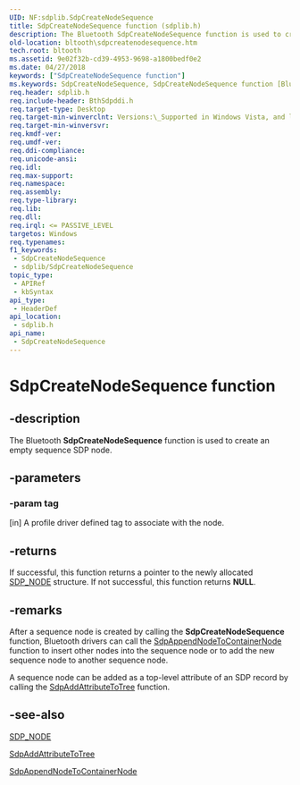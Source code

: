 ```yaml
---
UID: NF:sdplib.SdpCreateNodeSequence
title: SdpCreateNodeSequence function (sdplib.h)
description: The Bluetooth SdpCreateNodeSequence function is used to create an empty sequence SDP node.
old-location: bltooth\sdpcreatenodesequence.htm
tech.root: bltooth
ms.assetid: 9e02f32b-cd39-4953-9698-a1800bedf0e2
ms.date: 04/27/2018
keywords: ["SdpCreateNodeSequence function"]
ms.keywords: SdpCreateNodeSequence, SdpCreateNodeSequence function [Bluetooth Devices], bltooth.sdpcreatenodesequence, bth_funcs_646168a7-522f-425c-99b7-706b84e02e20.xml, sdplib/SdpCreateNodeSequence
req.header: sdplib.h
req.include-header: BthSdpddi.h
req.target-type: Desktop
req.target-min-winverclnt: Versions:\_Supported in Windows Vista, and later.
req.target-min-winversvr: 
req.kmdf-ver: 
req.umdf-ver: 
req.ddi-compliance: 
req.unicode-ansi: 
req.idl: 
req.max-support: 
req.namespace: 
req.assembly: 
req.type-library: 
req.lib: 
req.dll: 
req.irql: <= PASSIVE_LEVEL
targetos: Windows
req.typenames: 
f1_keywords:
 - SdpCreateNodeSequence
 - sdplib/SdpCreateNodeSequence
topic_type:
 - APIRef
 - kbSyntax
api_type:
 - HeaderDef
api_location:
 - sdplib.h
api_name:
 - SdpCreateNodeSequence
---
```


# SdpCreateNodeSequence function


## -description

The Bluetooth 
  <b>SdpCreateNodeSequence</b> function is used to create an empty sequence SDP node.

## -parameters

### -param tag 

[in]
A profile driver defined tag to associate with the node.

## -returns

If successful, this function returns a pointer to the newly allocated 
     <a href="/windows-hardware/drivers/ddi/sdpnode/ns-sdpnode-_sdp_node">SDP_NODE</a> structure. If not successful, this
     function returns <b>NULL</b>.

## -remarks

After a sequence node is created by calling the 
    <b>SdpCreateNodeSequence</b> function, Bluetooth drivers can call the 
    <a href="/windows-hardware/drivers/ddi/sdplib/nf-sdplib-sdpappendnodetocontainernode">
    SdpAppendNodeToContainerNode</a> function to insert other nodes into the sequence node or to add the
    new sequence node to another sequence node.

A sequence node can be added as a top-level attribute of an SDP record by calling the 
    <a href="/windows-hardware/drivers/ddi/sdplib/nf-sdplib-sdpaddattributetotree">SdpAddAttributeToTree</a> function.

## -see-also

<a href="/windows-hardware/drivers/ddi/sdpnode/ns-sdpnode-_sdp_node">SDP_NODE</a>



<a href="/windows-hardware/drivers/ddi/sdplib/nf-sdplib-sdpaddattributetotree">SdpAddAttributeToTree</a>



<a href="/windows-hardware/drivers/ddi/sdplib/nf-sdplib-sdpappendnodetocontainernode">SdpAppendNodeToContainerNode</a>